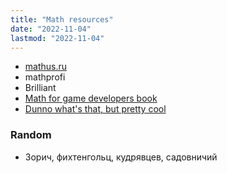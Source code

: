 ```yaml
---
title: "Math resources"
date: "2022-11-04"
lastmod: "2022-11-04"
---
```


- [mathus.ru](https://mathus.ru/)
- mathprofi
- Brilliant
- [Math for game developers book](https://gamemath.com/book/)
- [Dunno what's that, but pretty cool](https://www.dynamicmath.xyz/math2001/chapter-23.html)

### Random
- Зорич, фихтенгольц, кудрявцев, садовничий
